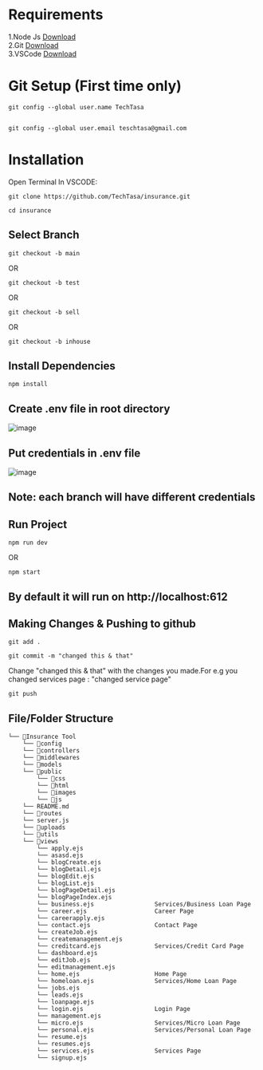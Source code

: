 # Requirements
 1.Node Js <a href="https://nodejs.org/en/download/current">Download</a><br>
 2.Git <a href="https://git-scm.com/downloads">Download</a><br>
 3.VSCode <a href="https://code.visualstudio.com/download">Download</a><br>

# Git Setup (First time only)
```
git config --global user.name TechTasa
```
```

git config --global user.email teschtasa@gmail.com
```
# Installation
 Open Terminal In VSCODE:

```
git clone https://github.com/TechTasa/insurance.git
```

```
cd insurance
```
## Select Branch

```
git checkout -b main
```
OR
```
git checkout -b test
```
OR
```
git checkout -b sell
```
OR
```
git checkout -b inhouse
```
## Install Dependencies
``` 
npm install
```


## Create .env file in root directory

![image](https://github.com/TechTasa/rupeexpertNode/assets/107754791/6ae7c7c9-8d87-4319-8869-e0f0f61abd2d)<br>


## Put credentials in .env file

![image](https://github.com/TechTasa/rupeexpertNode/assets/107754791/b1b216c0-5974-4f3c-a824-1411bfa32134)<br>


## Note: each branch will have different credentials

## Run Project
```
npm run dev
```
OR

```
npm start
```


## By default it will run on http://localhost:612

## Making Changes & Pushing to github

```
git add .
```
```
git commit -m "changed this & that"  
```
Change "changed this & that" with the changes you made.For e.g you changed services page : "changed service page"

```
git push
```

    
## File/Folder Structure

```
└── 📁Insurance Tool
    └── 📁config
    └── 📁controllers
    └── 📁middlewares
    └── 📁models
    └── 📁public
        └── 📁css
        └── 📁html
        └── 📁images
        └── 📁js
    └── README.md
    └── 📁routes
    └── server.js
    └── 📁uploads
    └── 📁utils
    └── 📁views
        └── apply.ejs
        └── asasd.ejs
        └── blogCreate.ejs
        └── blogDetail.ejs
        └── blogEdit.ejs
        └── blogList.ejs
        └── blogPageDetail.ejs
        └── blogPageIndex.ejs
        └── business.ejs                 Services/Business Loan Page
        └── career.ejs                   Career Page 
        └── careerapply.ejs
        └── contact.ejs                  Contact Page
        └── createJob.ejs
        └── createmanagement.ejs
        └── creditcard.ejs               Services/Credit Card Page
        └── dashboard.ejs
        └── editJob.ejs
        └── editmanagement.ejs
        └── home.ejs                     Home Page
        └── homeloan.ejs                 Services/Home Loan Page
        └── jobs.ejs
        └── leads.ejs
        └── loanpage.ejs
        └── login.ejs                    Login Page
        └── management.ejs
        └── micro.ejs                    Services/Micro Loan Page
        └── personal.ejs                 Services/Personal Loan Page
        └── resume.ejs
        └── resumes.ejs
        └── services.ejs                 Services Page
        └── signup.ejs
```
